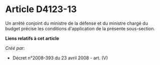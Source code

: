 # Article D4123-13

Un arrêté conjoint du ministre de la défense et du ministre chargé du budget précise les conditions d'application de la
présente sous-section.

**Liens relatifs à cet article**

_Créé par_:

  - Décret n°2008-393 du 23 avril 2008 - art. (V)
